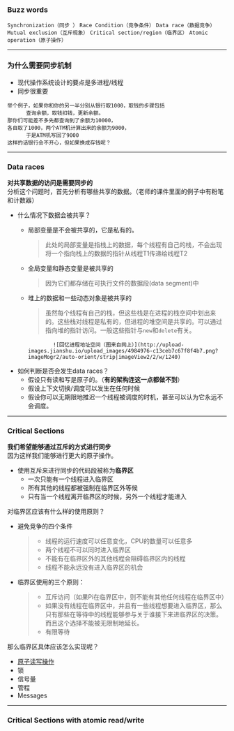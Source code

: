 ### Buzz words

`Synchronization（同步 ）`   `Race Condition（竞争条件）`  `Data race（数据竞争）`  `Mutual exclusion（互斥现象）`   `Critical section/region（临界区）`  `Atomic operation（原子操作）`

---

### 为什么需要同步机制

* 现代操作系统设计的要点是多进程/线程
* 同步很重要

```
举个例子，如果你和你的另一半分别从银行取1000，取钱的步骤包括
      查询余额，取钱扣钱，更新余额。
那你们可能差不多先都查询到了余额为10000，
各自取了1000，两个ATM机计算出来的余额为9000，
      于是ATM机写回了9000
这样的话银行会不开心，但如果换成存钱呢？
```

---

### Data races

**对共享数据的访问是需要同步的**  
分析这个问题时，首先分析有哪些共享的数据。（老师的课件里面的例子中有粉笔和计数器）

* 什么情况下数据会被共享？
  * 局部变量是不会被共享的，它是私有的。
    > 此处的局部变量是指栈上的数据，每个线程有自己的栈，不会出现将一个指向栈上的数据的指针从线程T1传递给线程T2
  * 全局变量和静态变量是被共享的
    > 因为它们都存储在可执行文件的数据段\(data segment\)中
  * 堆上的数据和一些动态对象是被共享的
    > 虽然每个线程有自己的栈，但这些栈是在进程的栈空间中划出来的。这些栈对线程是私有的，但进程的堆空间是共享的。可以通过指向堆的指针访问。一般这些指针与`new`和`delete`有关。

                ![回忆进程地址空间（图来自网上）](http://upload-images.jianshu.io/upload_images/4984976-c13ceb7c67f8f4b7.png?imageMogr2/auto-orient/strip|imageView2/2/w/1240)

* 如何判断是否会发生data races？
  * 假设只有读和写是原子的。（**有的架构连这一点都做不到**）
  * 假设上下文切换/调度可以发生在任何时候
  * 假设你可以无期限地推迟一个线程被调度的时机，甚至可以认为它永远不会调度。

---

### Critical Sections

**我们希望能够通过互斥的方式进行同步**  
因为这样我们能够进行更大的原子操作。

* 使用互斥来进行同步的代码段被称为**临界区**
  * 一次只能有一个线程进入临界区
  * 所有其他的线程都被强制在临界区外等候
  * 只有当一个线程离开临界区的时候，另外一个线程才能进入

对临界区应该有什么样的使用原则？

* 避免竞争的四个条件
  > * 线程的运行速度可以任意变化，CPU的数量可以任意多
  > * 两个线程不可以同时进入临界区
  > * 不能有在临界区外的其他线程会阻碍临界区内的线程
  > * 线程不能永远没有进入临界区的机会
* 临界区使用的三个原则：
  > * 互斥访问（如果Pi在临界区中，则不能有其他任何线程在临界区中）
  > * 如果没有线程在临界区中，并且有一些线程想要进入临界区，那么只有那些在等待中的线程能够参与关于谁接下来进临界区的决策。而且这个选择不能被无限制地延长。
  > * 有限等待

那么临界区具体应该怎么实现呢？

* [原子读写操作](atomicRW.md)
* 锁
* 信号量
* 管程
* Messages

---

### Critical Sections with atomic read/write




